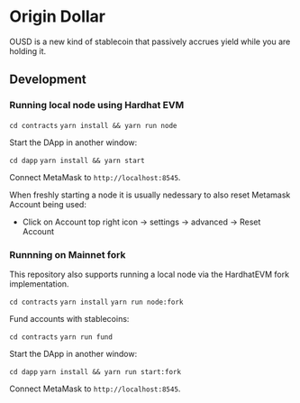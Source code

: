 # Origin Dollar

OUSD is a new kind of stablecoin that passively accrues yield while you are holding it.

## Development

### Running local node using Hardhat EVM

`cd contracts`
`yarn install && yarn run node`

Start the DApp in another window:

`cd dapp`
`yarn install && yarn start`

Connect MetaMask to `http://localhost:8545`.

When freshly starting a node it is usually nedessary to also reset Metamask Account being used:
- Click on Account top right icon -> settings -> advanced -> Reset Account

### Runnning on Mainnet fork

This repository also supports running a local node via the HardhatEVM fork implementation.

`cd contracts`
`yarn install`
`yarn run node:fork`

Fund accounts with stablecoins:

`cd contracts`
`yarn run fund`

Start the DApp in another window:

`cd dapp`
`yarn install && yarn run start:fork`

Connect MetaMask to `http://localhost:8545`.
